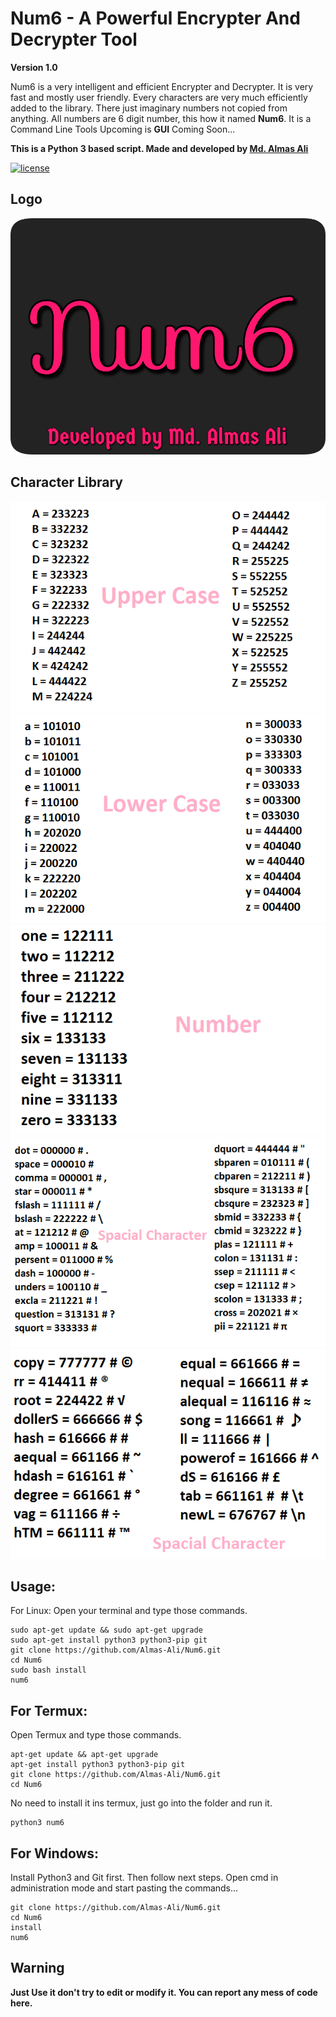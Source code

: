 # Num6 - A Powerful Encrypter And Decrypter Tool
**Version 1.0**

Num6 is a very intelligent and efficient Encrypter and Decrypter. 
It is very fast and mostly user friendly.
Every characters are very much efficiently added to the library.
There just imaginary numbers not copied from anything.
All numbers are 6 digit number, this how it named **Num6**.
It is a Command Line Tools Upcoming is **GUI** Coming Soon...

**This is a Python 3 based script. Made and developed by [Md. Almas Ali](https://facebook.com/md.almasali.0)**

[![license](https://img.shields.io/github/license/dwisiswant0/WiFiID.svg)](LICENSE)

## Logo
![Image](IMG/logo0.jpg)

## Character Library
![Image](IMG/img1.png)
![Image](IMG/img2.png)
![Image](IMG/img3.png)
![Image](IMG/img4.png)
![Image](IMG/img5.png)

## **Usage:**
For Linux:
Open your terminal and type those commands.

```
sudo apt-get update && sudo apt-get upgrade
sudo apt-get install python3 python3-pip git
git clone https://github.com/Almas-Ali/Num6.git
cd Num6
sudo bash install
num6
```

## **For Termux:**
Open Termux and type those commands.

```
apt-get update && apt-get upgrade
apt-get install python3 python3-pip git
git clone https://github.com/Almas-Ali/Num6.git
cd Num6
```
No need to install it ins termux, just go into the folder and run it.
```
python3 num6
```

## **For Windows:**
Install Python3 and Git first. Then follow next steps.
Open cmd in administration mode and start pasting the commands...

```
git clone https://github.com/Almas-Ali/Num6.git
cd Num6
install
num6
```

## Warning
**Just Use it don't try to edit or modify it. You can report any mess of code here.**

